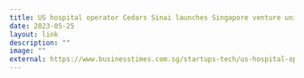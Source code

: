 ```yaml
---
title: US hospital operator Cedars Sinai launches Singapore venture unit
date: 2023-05-25
layout: link
description: ""
image: ""
external: https://www.businesstimes.com.sg/startups-tech/us-hospital-operator-cedars-sinai-launches-singapore-venture-unit
---
```

